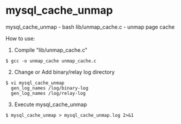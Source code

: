 # mysql_cache_unmap

mysql_cache_unmap - bash
lib/unmap_cache.c - unmap page cache
 
How to use:
1. Compile "lib/unmap_cache.c" 
<pre><code>$ gcc -o unmap_cache unmap_cache.c 
</code></pre>

2. Change or Add binary/relay log directory
<pre><code>$ vi mysql_cache_unmap
  gen_log_names /log/binary-log
  gen_log_names /log/relay-log
</code></pre>

3. Execute mysql_cache_unmap
<pre><code>$ mysql_cache_unmap > mysql_cache_unmap.log 2>&1
</code></pre>
